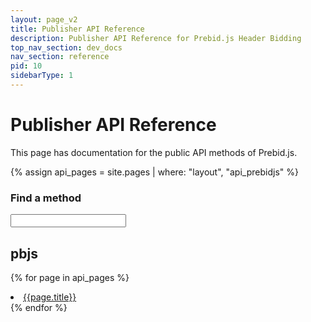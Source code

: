 ```yaml
---
layout: page_v2
title: Publisher API Reference
description: Publisher API Reference for Prebid.js Header Bidding
top_nav_section: dev_docs
nav_section: reference
pid: 10
sidebarType: 1
---
```




# Publisher API Reference

This page has documentation for the public API methods of Prebid.js.

{% assign api_pages = site.pages | where: "layout", "api_prebidjs" %}

### Find a method
<input type="text" id="bidder-filter" class="bidder-filter">
<script src="https://cdnjs.cloudflare.com/ajax/libs/awesomplete/1.1.5/awesomplete.min.js" integrity="sha512-HcBl0GSJvt4Qecm4srHapirUx0HJDi2zYXm6KUKNNUGdTIN9cBwakVZHWmRVj4MKgy1AChqhWGYcMDbRKgO0zg==" crossorigin="anonymous"></script>
<script>
var BidderList = [{% for page in api_pages %}{ label: '{{ page.title }}', value: '/{{ page.path | replace: ".md", ".html" }}' },{% endfor %}];
</script>
<script src="{{site.baseurl}}/assets/js/autocomplete.js"></script>

<a name="module_pbjs"></a>
## pbjs
{% for page in api_pages %}
<li><a href="/{{ page.path | replace: '.md', '.html'}}">{{page.title}}</a></li>
{% endfor %}


